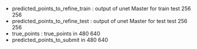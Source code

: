 * predicted_points_to_refine_train : output of unet Master for train test 256 256  
* predicted_points_to_refine_test : output of unet Master for test test 256 256  
* true_points : true_points in 480 640  
* predicted_points_to_submit in 480 640